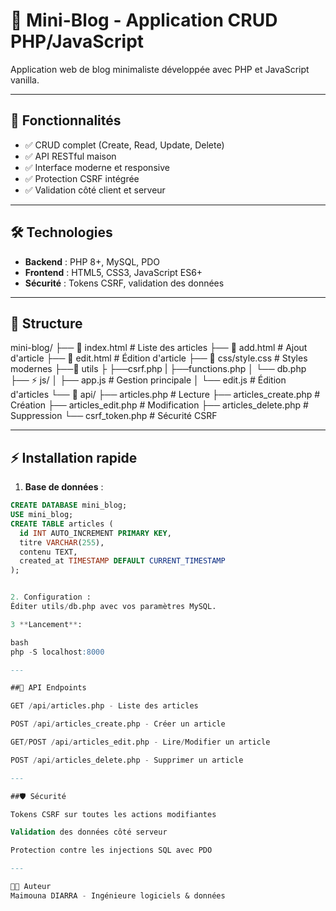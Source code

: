# 📰 Mini-Blog - Application CRUD PHP/JavaScript

Application web de blog minimaliste développée avec PHP et JavaScript vanilla.

---

## 🚀 Fonctionnalités
- ✅ CRUD complet (Create, Read, Update, Delete)
- ✅ API RESTful maison
- ✅ Interface moderne et responsive
- ✅ Protection CSRF intégrée
- ✅ Validation côté client et serveur

---

## 🛠️ Technologies
- **Backend** : PHP 8+, MySQL, PDO
- **Frontend** : HTML5, CSS3, JavaScript ES6+
- **Sécurité** : Tokens CSRF, validation des données

---

## 📁 Structure
mini-blog/
├── 📄 index.html # Liste des articles
├── 📄 add.html # Ajout d'article
├── 📄 edit.html # Édition d'article
├── 🎨 css/style.css # Styles modernes
├──🧩 utils
├ ├──csrf.php 
| ├──functions.php 
│ └── db.php 
├── ⚡ js/
│ ├── app.js # Gestion principale
│ └── edit.js # Édition d'articles
└── 🔧 api/
├── articles.php # Lecture
├── articles_create.php # Création
├── articles_edit.php # Modification
├── articles_delete.php # Suppression
└── csrf_token.php # Sécurité CSRF

---


## ⚡ Installation rapide

1. **Base de données** :
```sql
CREATE DATABASE mini_blog;
USE mini_blog;
CREATE TABLE articles (
  id INT AUTO_INCREMENT PRIMARY KEY,
  titre VARCHAR(255),
  contenu TEXT,
  created_at TIMESTAMP DEFAULT CURRENT_TIMESTAMP
);


2. Configuration :
Éditer utils/db.php avec vos paramètres MySQL.

3 **Lancement**:

bash
php -S localhost:8000

---

##🔌 API Endpoints

GET /api/articles.php - Liste des articles

POST /api/articles_create.php - Créer un article

GET/POST /api/articles_edit.php - Lire/Modifier un article

POST /api/articles_delete.php - Supprimer un article

---

##🛡️ Sécurité

Tokens CSRF sur toutes les actions modifiantes

Validation des données côté serveur

Protection contre les injections SQL avec PDO

---

👩‍💻 Auteur
Maimouna DIARRA - Ingénieure logiciels & données

